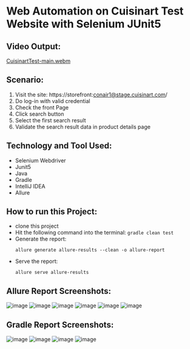 # Web Automation on Cuisinart Test Website with Selenium JUnit5

## Video Output:
[CuisinartTest-main.webm](https://github.com/user-attachments/assets/45d99074-ac6a-4082-957e-80170ed42933)

## Scenario:
1. Visit the site: https://storefront:conair1@stage.cuisinart.com/
2.  Do log-in with valid credential
4. Check the front Page
5. Click search button
6. Select the first search result
7. Validate the search result data in product details page

## Technology and Tool Used:
- Selenium Webdriver
- Junit5
- Java
- Gradle
- IntelliJ IDEA 
- Allure

## How to run this Project:
- clone this project
- Hit the following command into the terminal:
  ```gradle clean test```
- Generate the report:
  ```
  allure generate allure-results --clean -o allure-report
  ```
- Serve the report:
  ```
  allure serve allure-results
  ```     

## Allure Report Screenshots:
![image](https://github.com/user-attachments/assets/61dcfe5a-0ab2-4c8d-b62b-89c9b1c1f995)
![image](https://github.com/user-attachments/assets/27498beb-8fbe-4d62-8a37-fbd2597eacfb)
![image](https://github.com/user-attachments/assets/8c723f0f-83ca-48b8-b96e-8c764fcad776)
![image](https://github.com/user-attachments/assets/26cc978b-4cac-4edf-9234-a4ace0e0cb5d)
![image](https://github.com/user-attachments/assets/2633f500-79b0-4fb1-ab9f-43bb46ea6199)
![image](https://github.com/user-attachments/assets/e3813787-c9b5-40d0-a09d-b992b6d17753)








## Gradle Report Screenshots:

![image](https://github.com/user-attachments/assets/f9db7513-9f55-4d0e-b114-d6745ef9f1ab)
![image](https://github.com/user-attachments/assets/4198fe63-ee6e-4085-b298-d34caa8159d5)
![image](https://github.com/user-attachments/assets/a88db5b3-af18-45c8-90ee-111298f82d9d)
![image](https://github.com/user-attachments/assets/1cc5bf7f-2f4e-415b-9bac-92e9ce483d71)








